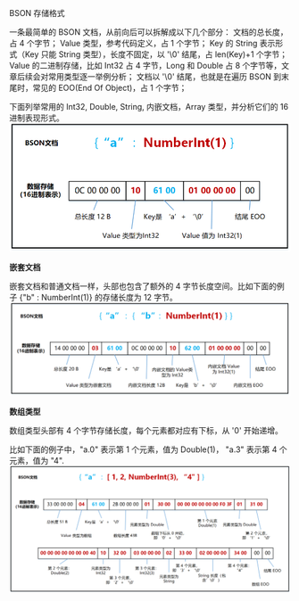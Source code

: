 BSON 存储格式

一条最简单的 BSON 文档，从前向后可以拆解成以下几个部分：
    文档的总长度， 占 4 个字节；
    Value 类型，参考代码定义，占 1 个字节；
    Key 的 String 表示形式（Key 只能 String 类型），长度不固定，以 '\0' 结尾，占 len(Key)+1 个字节；
    Value 的二进制存储，比如 Int32 占 4 字节，Long 和 Double 占 8 个字节等，文章后续会对常用类型逐一举例分析；
    文档以 '\0' 结尾，也就是在遍历 BSON 到末尾时，常见的 EOO(End Of Object)，占 1 个字节；

下面列举常用的 Int32, Double, String, 内嵌文档，Array 类型，并分析它们的 16 进制表现形式。![](./gkpfqo5fhg.png)

**嵌套文档**

嵌套文档和普通文档一样，头部也包含了额外的 4 字节长度空间。比如下面的例子 {"b" : NumberInt(1)} 的存储长度为 12 字节。![](./7dyycr1ljy.png)

**数组类型**

数组类型头部有 4 个字节存储长度，每个元素都对应有下标，从 '0' 开始递增。

比如下面的例子中，"a.0" 表示第 1 个元素，值为 Double(1)， "a.3" 表示第 4 个元素，值为 "4".![](./yvzbm5amzm.png)
